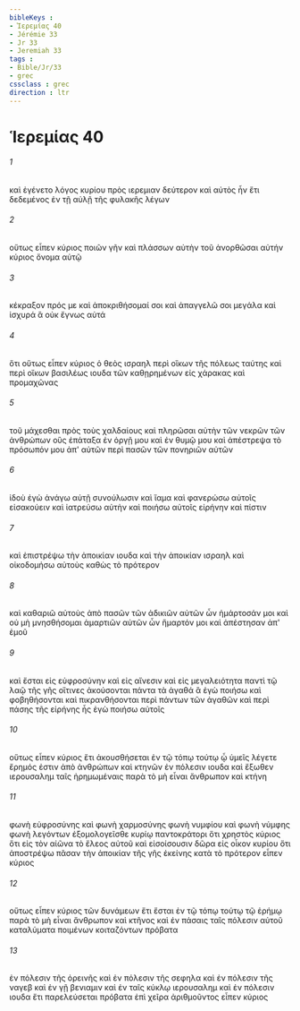 ```yaml
---
bibleKeys : 
- Ἱερεμίας 40
- Jérémie 33
- Jr 33
- Jeremiah 33
tags : 
- Bible/Jr/33
- grec
cssclass : grec
direction : ltr
---
```


# Ἱερεμίας 40

###### 1
καὶ ἐγένετο λόγος κυρίου πρὸς ιερεμιαν δεύτερον καὶ αὐτὸς ἦν ἔτι δεδεμένος ἐν τῇ αὐλῇ τῆς φυλακῆς λέγων
###### 2
οὕτως εἶπεν κύριος ποιῶν γῆν καὶ πλάσσων αὐτὴν τοῦ ἀνορθῶσαι αὐτήν κύριος ὄνομα αὐτῷ
###### 3
κέκραξον πρός με καὶ ἀποκριθήσομαί σοι καὶ ἀπαγγελῶ σοι μεγάλα καὶ ἰσχυρά ἃ οὐκ ἔγνως αὐτά
###### 4
ὅτι οὕτως εἶπεν κύριος ὁ θεὸς ισραηλ περὶ οἴκων τῆς πόλεως ταύτης καὶ περὶ οἴκων βασιλέως ιουδα τῶν καθῃρημένων εἰς χάρακας καὶ προμαχῶνας
###### 5
τοῦ μάχεσθαι πρὸς τοὺς χαλδαίους καὶ πληρῶσαι αὐτὴν τῶν νεκρῶν τῶν ἀνθρώπων οὓς ἐπάταξα ἐν ὀργῇ μου καὶ ἐν θυμῷ μου καὶ ἀπέστρεψα τὸ πρόσωπόν μου ἀπ' αὐτῶν περὶ πασῶν τῶν πονηριῶν αὐτῶν
###### 6
ἰδοὺ ἐγὼ ἀνάγω αὐτῇ συνούλωσιν καὶ ἴαμα καὶ φανερώσω αὐτοῖς εἰσακούειν καὶ ἰατρεύσω αὐτὴν καὶ ποιήσω αὐτοῖς εἰρήνην καὶ πίστιν
###### 7
καὶ ἐπιστρέψω τὴν ἀποικίαν ιουδα καὶ τὴν ἀποικίαν ισραηλ καὶ οἰκοδομήσω αὐτοὺς καθὼς τὸ πρότερον
###### 8
καὶ καθαριῶ αὐτοὺς ἀπὸ πασῶν τῶν ἀδικιῶν αὐτῶν ὧν ἡμάρτοσάν μοι καὶ οὐ μὴ μνησθήσομαι ἁμαρτιῶν αὐτῶν ὧν ἥμαρτόν μοι καὶ ἀπέστησαν ἀπ' ἐμοῦ
###### 9
καὶ ἔσται εἰς εὐφροσύνην καὶ εἰς αἴνεσιν καὶ εἰς μεγαλειότητα παντὶ τῷ λαῷ τῆς γῆς οἵτινες ἀκούσονται πάντα τὰ ἀγαθά ἃ ἐγὼ ποιήσω καὶ φοβηθήσονται καὶ πικρανθήσονται περὶ πάντων τῶν ἀγαθῶν καὶ περὶ πάσης τῆς εἰρήνης ἧς ἐγὼ ποιήσω αὐτοῖς
###### 10
οὕτως εἶπεν κύριος ἔτι ἀκουσθήσεται ἐν τῷ τόπῳ τούτῳ ᾧ ὑμεῖς λέγετε ἔρημός ἐστιν ἀπὸ ἀνθρώπων καὶ κτηνῶν ἐν πόλεσιν ιουδα καὶ ἔξωθεν ιερουσαλημ ταῖς ἠρημωμέναις παρὰ τὸ μὴ εἶναι ἄνθρωπον καὶ κτήνη
###### 11
φωνὴ εὐφροσύνης καὶ φωνὴ χαρμοσύνης φωνὴ νυμφίου καὶ φωνὴ νύμφης φωνὴ λεγόντων ἐξομολογεῖσθε κυρίῳ παντοκράτορι ὅτι χρηστὸς κύριος ὅτι εἰς τὸν αἰῶνα τὸ ἔλεος αὐτοῦ καὶ εἰσοίσουσιν δῶρα εἰς οἶκον κυρίου ὅτι ἀποστρέψω πᾶσαν τὴν ἀποικίαν τῆς γῆς ἐκείνης κατὰ τὸ πρότερον εἶπεν κύριος
###### 12
οὕτως εἶπεν κύριος τῶν δυνάμεων ἔτι ἔσται ἐν τῷ τόπῳ τούτῳ τῷ ἐρήμῳ παρὰ τὸ μὴ εἶναι ἄνθρωπον καὶ κτῆνος καὶ ἐν πάσαις ταῖς πόλεσιν αὐτοῦ καταλύματα ποιμένων κοιταζόντων πρόβατα
###### 13
ἐν πόλεσιν τῆς ὀρεινῆς καὶ ἐν πόλεσιν τῆς σεφηλα καὶ ἐν πόλεσιν τῆς ναγεβ καὶ ἐν γῇ βενιαμιν καὶ ἐν ταῖς κύκλῳ ιερουσαλημ καὶ ἐν πόλεσιν ιουδα ἔτι παρελεύσεται πρόβατα ἐπὶ χεῖρα ἀριθμοῦντος εἶπεν κύριος
